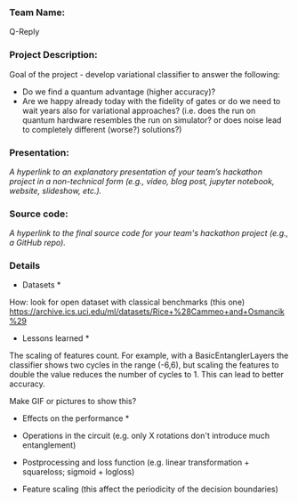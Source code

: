 ### Team Name: 

Q-Reply

### Project Description: 

Goal of the project - develop variational classifier to answer the following:
* Do we find a quantum advantage (higher accuracy)?
* Are we happy already today with the fidelity of gates or do we need to wait years also for variational approaches? (i.e. does the run on quantum hardware resembles the run on simulator? or does noise lead to completely different (worse?) solutions?)

### Presentation: 

*A hyperlink to an explanatory presentation of your team’s hackathon project in a non-technical form (e.g., video, blog post, jupyter notebook, website, slideshow, etc.).*

### Source code: 

*A hyperlink to the final source code for your team's hackathon project (e.g., a GitHub repo).*

### Details

* Datasets *

How: look for open dataset with classical benchmarks (this one)
https://archive.ics.uci.edu/ml/datasets/Rice+%28Cammeo+and+Osmancik%29


* Lessons learned *

The scaling of features count. For example, with a BasicEntanglerLayers the classifier shows two cycles in the range (-6,6), but scaling the features to double the value reduces the number of cycles to 1. This can lead to better accuracy.

Make GIF or pictures to show this?

* Effects on the performance *

* Operations in the circuit (e.g. only X rotations don't introduce much entanglement)
* Postprocessing and loss function (e.g. linear transformation + squareloss; sigmoid + logloss)
* Feature scaling (this affect the periodicity of the decision boundaries)
